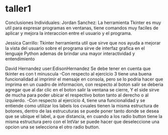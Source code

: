 # taller1
Conclusiones Individuales:
Jordan Sanchez: La herramienta Tkinter es muy util para expresar programas en ventanas, tiene comandos muy faciles de aplicar y mejora la interaccion entre el usuario y el programa.

Jessica Carrillo: Tkinter herramienta util que sirve que nos ayuda a mejorar la vista del usuario sobre el programa sirve de  interfaz grafica en el lenguaje Python ademas de brindar una mayor interactividad y entendimiento 

David Hernandez  user:EdisonHernandez
Se debe tener en cuenta que tkinter es con t minuscula
-Con respecto al ejercicio 3 tiene una buena funcionalidad  al imprimir el mensaje en consola, pero se lo podria hacer que imprima
en un cuadro de informacion, con respecto al boton salir se deberia agregar que al dar clic en el boton salir la ventana se cierre, Y el side sirve de mucha para 
poder ubicar el respectivo boton tanto al derecho o al izquierdo.
-Con respecto al ejercicio 4, tiene una funcionalidad y se entiende como utilizar los labels los cvuales tienen la misma estructura de botones, dentro de 
las estrucuturas se puede poner tanto donde se desea que se ubique el label, a que distancia, en cuando a los radio button tiene la misma estructura pero con el IntVar 
se puede hacer que deseleccione una opcion una se selecciona el otro radio button.
 
